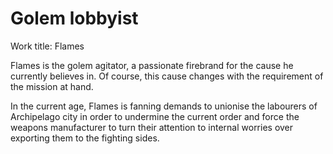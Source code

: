 # Golem lobbyist

Work title: Flames

Flames is the golem agitator, a passionate firebrand for the cause he currently believes in. Of course, this cause changes with the requirement of the mission at hand.

In the current age, Flames is fanning demands to unionise the labourers of Archipelago city in order to undermine the current order and force the weapons manufacturer to turn their attention to internal worries over exporting them to the fighting sides.
